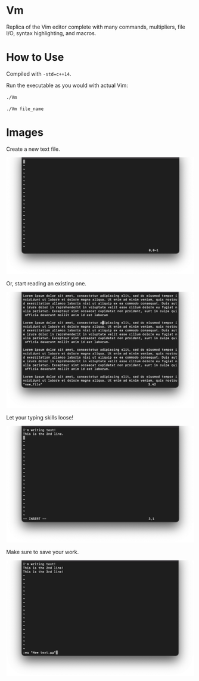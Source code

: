 # Vm
Replica of the Vim editor complete with many commands, multipliers, file I/O, syntax highlighting, and macros.

# How to Use

Compiled with `-std=c++14`.

Run the executable as you would with actual Vim:

`./Vm`

`./Vm file_name`

# Images

Create a new text file.

![Editor with new, empty file](https://github.com/j927chen/Vm/blob/readme/Readme%20Images/new%20file.png)

Or, start reading an existing one.

![Editor with existing file](https://github.com/j927chen/Vm/blob/readme/Readme%20Images/existing%20file.png)

Let your typing skills loose!

![Editor in insertion mode](https://github.com/j927chen/Vm/blob/readme/Readme%20Images/insert%20mode.png)

Make sure to save your work.

![User typing in save and quit command](https://github.com/j927chen/Vm/blob/readme/Readme%20Images/save.png)
